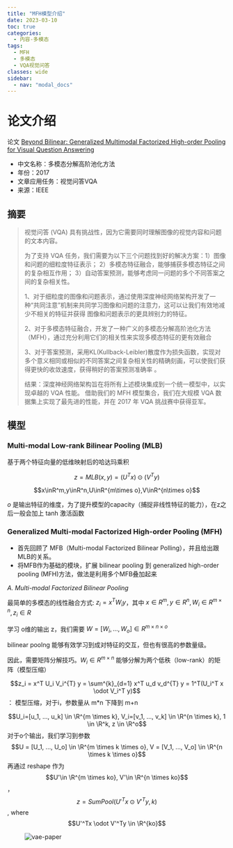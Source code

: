 ```yaml
---
title: "MFH模型介绍"
date: 2023-03-10
toc: true
categories:
  - 内容-多模态
tags:
  - MFH
  - 多模态
  - VQA视觉问答
classes: wide
sidebar:
  - nav: "modal_docs"
---
```


# 论文介绍

论文 [Beyond Bilinear: Generalized Multimodal Factorized High-order Pooling for Visual Question Answering][mfh-paper] 
- 中文名称：多模态分解高阶池化方法
- 年份：2017
- 文章应用任务：视觉问答VQA
- 来源：IEEE 

## 摘要

> 视觉问答 (VQA) 具有挑战性，因为它需要同时理解图像的视觉内容和问题的文本内容。
> 
> 为了支持 VQA 任务，我们需要为以下三个问题找到好的解决方案：1）图像和问题的细粒度特征表示； 2）多模态特征融合，能够捕获多模态特征之间的复杂相互作用； 3）自动答案预测，能够考虑同一问题的多个不同答案之间的复杂相关性。
> 
> 1、对于细粒度的图像和问题表示，通过使用深度神经网络架构开发了一种“共同注意”机制来共同学习图像和问题的注意力，这可以让我们有效地减少不相关的特征并获得 图像和问题表示的更具辨别力的特征。
>
> 2、对于多模态特征融合，开发了一种广义的多模态分解高阶池化方法（MFH），通过充分利用它们的相关性来实现多模态特征的更有效融合
> 
> 3、对于答案预测，采用KL(Kullback-Leibler)散度作为损失函数，实现对多个意义相同或相似的不同答案之间复杂相关性的精确刻画，可以使我们获得更快的收敛速度，获得稍好的答案预测准确率 。
> 
> 结果：深度神经网络架构旨在将所有上述模块集成到一个统一模型中，以实现卓越的 VQA 性能。 借助我们的 MFH 模型集合，我们在大规模 VQA 数据集上实现了最先进的性能，并在 2017 年 VQA 挑战赛中获得亚军。

## 模型

### Multi-modal Low-rank Bilinear Pooling (MLB) 

基于两个特征向量的低维映射后的哈达玛乘积

$$z=MLB(x, y)=(U^Tx)\odot(V^Ty)$$

$$x\inR^m,y\inR^n,U\inR^{m\times o},V\inR^{n\times o}$$

$o$ 是输出特征的维度，为了提升模型的capacity（捕捉非线性特征的能力），在z之后一般会加上 tanh 激活函数


### Generalized Multi-modal Factorized High-order Pooling (MFH)

- 首先回顾了 MFB（Multi-modal Factorized Bilinear Polling），并且给出跟MLB的关系。
- 将MFB作为基础的模块，扩展 bilinear pooling 到  generalized high-order pooling (MFH)方法，做法是利用多个MFB叠加起来

*A. Multi-modal Factorized Bilinear Pooling*

最简单的多模态的线性融合方式: $z_i = x^T W_i y$，其中 $x\in R^m, y\in R^n, W_i \in R ^{m \times n}, z_i \in R$

学习 o维的输出 z，我们需要  $W = [W_i, ..., W_o] \in R^{m\times n \times o}$

bilinear poolng 能够有效学习到成对特征的交互，但也有很高的参数量级。

因此，需要矩阵分解技巧。$W_i \in R^{m \times n}$ 能够分解为两个低秩（low-rank）的矩阵（模型压缩）

$$z_i = x^T U_i V_i^{T} y = \sum^{k}_{d=1} x^T u_d v_d^{T} y = 1^T(U_i^T x \odot V_i^T y)$$ ： 模型压缩，对于i，参数量从 m*n 下降到 m+n

$$U_i=[u_1, ..., u_k] \in \R^{m \times k}, V_i=[v_1, ..., v_k] \in \R^{n \times k}, 1 \in \R^k, z \in \R^o$$
对于o个输出，我们学习到参数 
$$U = [U_1, ..., U_o] \in \R^{m \times k \times o}, V = [V_1, ..., V_o] \in \R^{n \times k \times o}$$
再通过 reshape 作为 $$U'\in \R^{m \times ko}, V'\in \R^{n \times ko}$$，
$$z = SumPool(U'^Tx \odot V'^Ty, k)$$, where $$U'^Tx \odot V'^Ty \in \R^{ko}$$



<figure>
  <img src="{{ '/assets/images/mfh-img1.png' | relative_url }}" alt="vae-paper"  class="center" style="max-height:600px; max-width:600px">
</figure>

[mfh-paper]: https://arxiv.org/abs/1708.03619